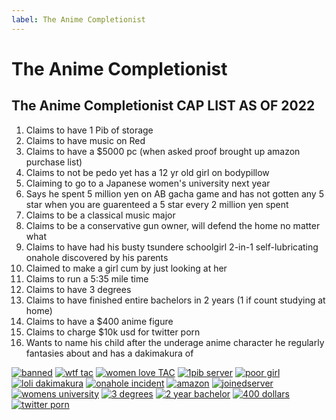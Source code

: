 ```yaml
---
label: The Anime Completionist
---
```


# The Anime Completionist

## The Anime Completionist CAP LIST AS OF 2022

1. Claims to have 1 Pib of storage
2. Claims to have music on Red
3. Claims to have a $5000 pc  (when asked proof brought up amazon purchase list)
4. Claims to not be pedo yet has a 12 yr old girl on bodypillow
5. Claiming to go to a Japanese women's university next year
6. Says he spent 5 million yen on AB gacha game and has not gotten any 5 star when you are guarenteed a 5 star every 2 million yen spent
7. Claims to be a classical music major
8. Claims to be a conservative gun owner, will defend the home no matter what
9. Claims to have had his busty tsundere schoolgirl 2-in-1 self-lubricating onahole discovered by his parents
10. Claimed to make a girl cum by just looking at her
11. Claims to run a 5:35 mile time
12. Claims to have 3 degrees
13. Claims to have finished entire bachelors in 2 years (1 if count studying at home)
14. Claims to have a $400 anime figure
15. Claims to charge $10k usd for twitter porn
16. Wants to name his child after the underage anime character he regularly fantasies about and has a dakimakura of

[![banned](https://files.catbox.moe/e7inw6.jpg)](https://files.catbox.moe/e7inw6.jpg)
[![wtf tac](https://files.catbox.moe/dqk5vw.png)](https://files.catbox.moe/dqk5vw.png)
[![women love TAC](https://files.catbox.moe/lkc156.png)](https://files.catbox.moe/lkc156.png)
[![1pib server](https://files.catbox.moe/gv6rz0.png)](https://files.catbox.moe/gv6rz0.png)
[![poor girl](https://files.catbox.moe/y94fwb.png)](https://files.catbox.moe/y94fwb.png)
[![loli dakimakura](https://files.catbox.moe/s6ikg9.jpg)](https://files.catbox.moe/s6ikg9.jpg)
[![onahole incident](https://files.catbox.moe/263rp6.png)](https://files.catbox.moe/263rp6.png)
[![amazon](https://files.catbox.moe/13o76y.png)](https://files.catbox.moe/13o76y.png)
[![joinedserver](https://files.catbox.moe/kecozq.png)](https://files.catbox.moe/kecozq.png)
[![womens university](https://files.catbox.moe/f99y8u.png)](https://files.catbox.moe/f99y8u.png)
[![3 degrees](https://files.catbox.moe/ilg73c.png)](https://files.catbox.moe/ilg73c.png)
[![2 year bachelor](https://files.catbox.moe/cyngs1.png)](https://files.catbox.moe/cyngs1.png)
[![400 dollars](https://files.catbox.moe/xe6n4h.png)](https://files.catbox.moe/xe6n4h.png)
[![twitter porn](https://files.catbox.moe/nbcrys.png)](https://files.catbox.moe/nbcrys.png)
